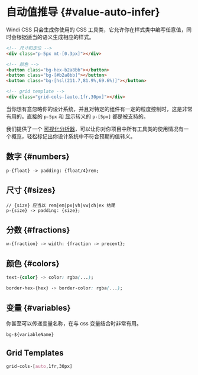 # 自动值推导 {#value-auto-infer}

Windi CSS 只会生成你使用的 CSS 工具类，它允许你在样式类中编写任意值，同时会根据适当的语义生成相应的样式。

```html
<!-- 尺寸和定位 -->
<div class="p-5px mt-[0.3px]"></div>

<!-- 颜色 -->
<button class="bg-hex-b2a8bb"></button>
<button class="bg-[#b2a8bb]"></button>
<button class="bg-[hsl(211.7,81.9%,69.6%)]"></button>

<!-- grid template -->
<div class="grid-cols-[auto,1fr,30px]"></div>
```

当你想有意忽略你的设计系统，并且对特定的组件有一定的粒度控制时，这是非常有用的。直接的 `p-5px` 和 显示转义的 `p-[5px]` 都是被支持的。

我们提供了一个 [可视化分析器](/features/analyzer)，可以让你对你项目中所有工具类的使用情况有一个概览，轻松标记出你设计系统中不符合预期的值转义。

## 数字 {#numbers}

```less
p-{float} -> padding: {float/4}rem;
```

<InlinePlayground :input="'p-2.5\np-3.2'" :showCSS="true" :showPreview="false"/>

## 尺寸 {#sizes}

```less
// {size} 应当以 rem|em|px|vh|vw|ch|ex 结尾
p-{size} -> padding: {size};
```

<InlinePlayground :input="'p-3px\np-4rem'" :showCSS="true" :showPreview="false"/>


## 分数 {#fractions}

```less
w-{fraction} -> width: {fraction -> precent};
```

<InlinePlayground :input="'w-9/12'" :showCSS="true" :showPreview="false"/>


## 颜色 {#colors}

```css
text-{color} -> color: rgba(...);

border-hex-{hex} -> border-color: rgba(...);
```

<InlinePlayground
  :input="'text-cyan-400\nborder-hex-6dd1c7'"
  :showCSS="true"
  :showPreview="false"
  fixed="border border-2 px-4 py-2 rounded"
/>

## 变量 {#variables}

你甚至可以传递变量名称，在与 css 变量结合时非常有用。

```css
bg-${variableName}
```

<InlinePlayground
  :input="'bg-$test-variable'"
  :showCSS="true"
  :showPreview="false"
/>

## Grid Templates

```css
grid-cols-[auto,1fr,30px]
```

<InlinePlayground
  :input="'grid-cols-[auto,1fr,30px]'"
  :showCSS="true"
  :showPreview="false"
/>
